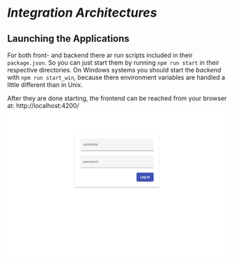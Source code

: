 # *Integration Architectures* 


## Launching the Applications

For both front- and backend there ar run scripts included in their `package.json`.
So you can just start them by running `npm run start` in their respective directories. On Windows systems you should  start
the _backend_ with `npm run start_win`, because there environment variables are handled a little different than in Unix.

After they are done starting, the frontend can be reached from your browser at: http://localhost:4200/
[![Login page of template](readme_resources/login.png)](http://localhost:4200/)

